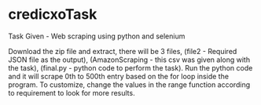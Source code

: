 # credicxoTask

Task Given - Web scraping using python and selenium

Download the zip file and extract, there will be 3 files, (file2 - Required JSON file as the output), (AmazonScraping - this csv was given along with the task), (final.py - python code to perform the task). Run the python code and it will scrape 0th to 500th entry based on the for loop inside the program. To customize, change the values in the range function according to requirement to look for more results.
